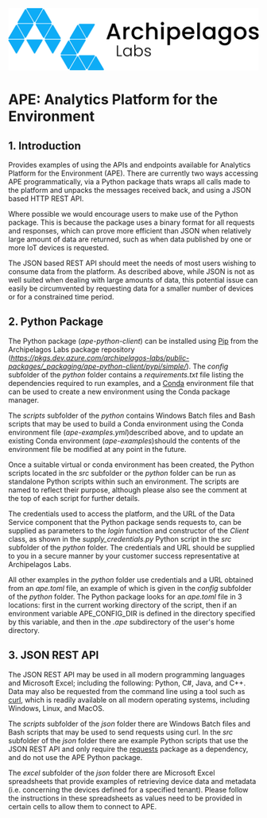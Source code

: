 <picture align="center">
  <img alt="Pandas Logo" src="./ArchipelagosLabsLogo.png">
</picture>


# APE: Analytics Platform for the Environment

## 1. Introduction

Provides examples of using the APIs and endpoints available for Analytics Platform for the Environment (APE). There are currently two ways accessing APE programmatically, via a Python package thats wraps all calls made to the platform and unpacks the messages received back, and using a JSON based HTTP REST API.

Where possible we would encourage users to make use of the Python package. This is because the package uses a binary format for all requests and responses, which can prove more efficient than JSON when relatively large amount of data are returned, such as when data published by one or more IoT devices is requested.

The JSON based REST API should meet the needs of most users wishing to consume data from the platform. As described above, while JSON  is not as well suited when dealing with large amounts of data, this potential issue can easily be circumvented by requesting data for a smaller number of devices or for a constrained time period.

## 2. Python Package

The Python package (<i>ape-python-client</i>) can be installed using <a href=https://pypi.org/project/pip/>Pip</a> from the Archipelagos Labs package repository (<i>https://pkgs.dev.azure.com/archipelagos-labs/public-packages/_packaging/ape-python-client/pypi/simple/</i>). The <i>config</i> subfolder of the <i>python</i> folder contains a <i>requirements.txt</i> file listing the dependencies required to run examples, and a <a href=https://docs.conda.io/projects/conda/en/stable>Conda</a> environment file that can be used to create a new environment using the Conda package manager. 

The <i>scripts</i> subfolder of the <i>python</i> contains Windows Batch files and Bash scripts that may be used to build a Conda environment using the Conda environment file (<i>ape-examples.yml</i>)described above, and to update an existing Conda environment (<i>ape-examples</i>)should the contents of the environment file be modified at any point in the future.

Once a suitable virtual or conda environment has been created, the Python scripts located in the <i>src</i> subfolder or the <i>python</i> folder can be run as standalone Python scripts within such an environment. The scripts are named to reflect their purpose, although please also see the comment at the top of each script for further details.

The credentials used to access the platform, and the URL of the Data Service component that the Python package sends requests to, can be supplied as parameters to the <i>login</i> function and constructor of the <i>Client</i> class, as shown in the <i>supply_credentials.py</i> Python script in the <i>src</i> subfolder of the <i>python</i> folder. The credentials and URL should be supplied to you in a secure manner by your customer success representative at Archipelagos Labs.  

All other examples in the <i>python</i> folder use credentials and a URL obtained from an <i>ape.toml</i> file, an example of which is given in the <i>config</i> subfolder of the <i>python</i> folder. The Python package looks for an <i>ape.toml</i> file in 3 locations: first in the current working directory of the script, then if an environment variable APE_CONFIG_DIR is defined in the directory specified by this variable, and then in the <i>.ape</i> subdirectory of the user's home directory.     


## 3. JSON REST API

The JSON REST API may be used in all modern programming languages and Microsoft Excel; including the following: Python, C#, Java, and C++. Data may also be requested from the command line using a tool such as <a href=https://curl.se/>curl</a>, which is readily available on all modern operating systems, including Windows, Linux, and MacOS.

The <i>scripts</i> subfolder of the <i>json</i> folder there are Windows Batch files and Bash scripts that may be used to send requests using curl. In the <i>src</i> subfolder of the <i>json</i> folder there are example Python scripts that use the JSON REST API and only require the <a href=https://pypi.org/project/requests/>requests</a> package as a dependency, and do not use the APE Python package.  

The <i>excel</i> subfolder of the <i>json</i> folder there are Microsoft Excel spreadsheets that provide examples of retrieving device data and metadata (i.e. concerning the devices defined for a specified tenant). Please follow the instructions in these spreadsheets as values need to be provided in certain cells to allow them to connect to APE. 
